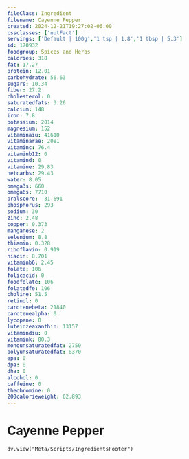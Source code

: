 ```yaml
---
fileClass: Ingredient
filename: Cayenne Pepper
created: 2024-12-21T19:27:02-06:00
cssclasses: ['nutFact']
servings: ['Default | 100g','1 tsp | 1.8','1 tbsp | 5.3']
id: 170932
foodgroup: Spices and Herbs
calories: 318
fat: 17.27
protein: 12.01
carbohydrate: 56.63
sugars: 10.34
fiber: 27.2
cholesterol: 0
saturatedfats: 3.26
calcium: 148
iron: 7.8
potassium: 2014
magnesium: 152
vitaminaiu: 41610
vitaminarae: 2081
vitaminc: 76.4
vitaminb12: 0
vitamind: 0
vitamine: 29.83
netcarbs: 29.43
water: 8.05
omega3s: 660
omega6s: 7710
pralscore: -31.691
phosphorus: 293
sodium: 30
zinc: 2.48
copper: 0.373
manganese: 2
selenium: 8.8
thiamin: 0.328
riboflavin: 0.919
niacin: 8.701
vitaminb6: 2.45
folate: 106
folicacid: 0
foodfolate: 106
folatedfe: 106
choline: 51.5
retinol: 0
carotenebeta: 21840
carotenealpha: 0
lycopene: 0
luteinzeaxanthin: 13157
vitamindiu: 0
vitamink: 80.3
monounsaturatedfat: 2750
polyunsaturatedfat: 8370
epa: 0
dpa: 0
dha: 0
alcohol: 0
caffeine: 0
theobromine: 0
200calorieweight: 62.893
---
```


# Cayenne Pepper

```dataviewjs
dv.view("Meta/Scripts/IngredientsFooter")
```